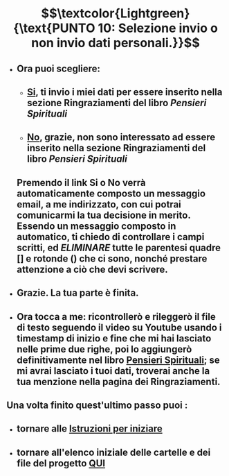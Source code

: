 # $$\textcolor{Lightgreen}{\text{PUNTO 10: Selezione invio o non invio dati personali.}}$$

- ## Ora puoi scegliere: ##
  - ## [Si](mailto:emanuelePUNTO.tinariCHIOCCIOLA@gmail.com?subject=Dati%20personali%20[Inserisci%20qui%20il%20NomeDelFile.txt%20e%20RIMUOVI%20QUI%20E%20SUCCESSIVAMENTE%20LE%20SCRITTE%20TRA%20PARENTESI]&body=Ciao,%20ho%20appena%20completato%20il%20file%20[Inserisci%20qui%20il%20NomeDelFile.txt],%0D%0Ati%20invio%20anche%20i%20miei%20dati:%20(Inserisci%20SOLO%20quelli%20che%20vuoi)%0D%0ANome:%20%20[Inserisci%20qui%20il%20tuo%20nome]%0D%0ACognome:%20%20[Inserisci%20qui%20il%20tuo%20cognome]%0D%0AMail:%20%20[Inserisci%20qui%20la%20tua%20mail]%0D%0AEtà:%20%20[Inserisci%20qui%20la%20tua%20età]%0D%0APaese:%20%20[Inserisci%20qui%20il%20tuo%20paese]%0D%0AProvincia:%20%20[Inserisci%20qui%20la%20tua%20provincia]%0D%0Aper%20essere%20inserito%20nella%20sezione%20Ringraziamenti%20del%20libro%20Pensieri%20Spirituali.%0D%0AGrazie.%0D%0A%0D%0A[ATTENZIONE!!!%20%20Per%20scrivere%20la%20mia%20mail%20correttamente,%20elimina%20la%20parola%20PUNTO%20e%20la%20parola%20CHIOCCIOLA%20dallo%20stesso%20indirizzo%20email%20scritto%20in%20automatico]), ti invio i miei dati per essere inserito nella sezione Ringraziamenti del libro *Pensieri Spirituali* ##
  - ## [No](mailto:emanuelePUNTO.tinariCHIOCCIOLA@gmail.com?subject=Dati%20personali%20[Inserisci%20qui%20il%20NomeDelFile.txt%20e%20RIMUOVI%20QUI%20E%20SUCCESSIVAMENTE%20LE%20SCRITTE%20TRA%20PARENTESI]&body=Ciao,%20ho%20appena%20completato%20il%20file%20[Inserisci%20qui%20il%20NomeDelFile.txt],%0D%0ANON%20voglio%20essere%20inserito%20nella%20sezione%20Ringraziamenti%20del%20libro%20Pensieri%20Spirituali.%0D%0AGrazie.%0D%0A%0D%0A[ATTENZIONE!!!%20%20Per%20scrivere%20la%20mia%20mail%20correttamente,%20elimina%20la%20parola%20PUNTO%20e%20la%20parola%20CHIOCCIOLA%20dallo%20stesso%20indirizzo%20email%20scritto%20in%20automatico]), grazie, non sono interessato ad essere inserito nella sezione Ringraziamenti del libro *Pensieri Spirituali* ##
  ## Premendo il link Si o No verrà automaticamente composto un messaggio email, a me indirizzato, con cui potrai comunicarmi la tua decisione in merito. <br/> Essendo un messaggio composto in automatico, ti chiedo di controllare i campi scritti, ed *ELIMINARE* tutte le parentesi quadre [] e rotonde () che ci sono, nonché prestare attenzione a ciò che devi scrivere. ##

- ## Grazie. La tua parte è finita. ##
- ## Ora tocca a me: ricontrollerò e rileggerò il file di testo seguendo il video su Youtube usando i timestamp di inizio e fine che mi hai lasciato nelle prime due righe, poi lo aggiungerò definitivamente nel libro [Pensieri Spirituali](https://docs.google.com/document/d/1f79y3bqPjzCxjQToyCH-L5Hn7pKRYA4mrWPsDk5wLSk/edit?usp=sharing); se mi avrai lasciato i tuoi dati, troverai anche la tua menzione nella pagina dei Ringraziamenti. ##

## Una volta finito quest'ultimo passo puoi :
- ## tornare alle [Istruzioni per iniziare](https://github.com/EmanueleTinari/Pensieri/blob/main/Istruzioni%20per%20iniziare.md)
- ## tornare all'elenco iniziale delle cartelle e dei file del progetto [QUI](https://github.com/EmanueleTinari/Pensieri)
